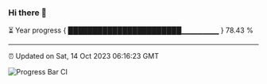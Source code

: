 ### Hi there 👋

⏳ Year progress { ███████████████████████▁▁▁▁▁▁▁ } 78.43 %

---

⏰ Updated on Sat, 14 Oct 2023 06:16:23 GMT

![Progress Bar CI](https://github.com/liununu/liununu/workflows/Progress%20Bar%20CI/badge.svg)
